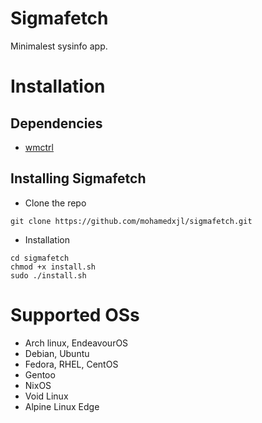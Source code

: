 # Sigmafetch
Minimalest sysinfo app.
# Installation
## Dependencies
- <a href="https://www.freedesktop.org/wiki/Software/wmctrl/">wmctrl</a>
## Installing Sigmafetch
- Clone the repo
```
git clone https://github.com/mohamedxjl/sigmafetch.git
```
- Installation
```
cd sigmafetch
chmod +x install.sh
sudo ./install.sh
```
# Supported OSs
- Arch linux, EndeavourOS
- Debian, Ubuntu
- Fedora, RHEL, CentOS
- Gentoo
- NixOS
- Void Linux
- Alpine Linux Edge
  
